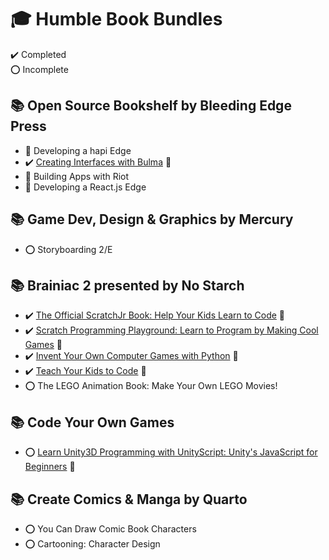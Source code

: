 # :mortar_board: Humble Book Bundles

:heavy_check_mark: Completed  
:o: Incomplete

## :books: Open Source Bookshelf by Bleeding Edge Press

- :construction: Developing a hapi Edge
- :heavy_check_mark: [Creating Interfaces with Bulma](https://github.com/learning-software-development/learning-web-application-development/tree/master/humble-book-bundle) :rocket:
- :construction: Building Apps with Riot
- :construction: Developing a React.js Edge

## :books: Game Dev, Design & Graphics by Mercury

- :o: Storyboarding 2/E

## :books: Brainiac 2 presented by No Starch

- :heavy_check_mark: [The Official ScratchJr Book: Help Your Kids Learn to Code](https://github.com/learning-game-development/learning-scratch-game-development/tree/main) :rocket:
- :heavy_check_mark: [Scratch Programming Playground: Learn to Program by Making Cool Games](https://github.com/learning-game-development/learning-scratch-game-development/tree/main) :rocket:
- :heavy_check_mark: [Invent Your Own Computer Games with Python](https://github.com/learning-game-development/learning-python-game-development/tree/master/invent-your-own-computer-games-with-python) :rocket:
- :heavy_check_mark: [Teach Your Kids to Code](https://github.com/learning-game-development/learning-python-game-development/tree/master/teach-your-kids-to-code) :rocket:
- :o: The LEGO Animation Book: Make Your Own LEGO Movies!

## :books: Code Your Own Games

- :o: [Learn Unity3D Programming with UnityScript: Unity's JavaScript for Beginners](https://github.com/learning-game-development/learning-unity-game-development/tree/master/Packtpub-Unity-Tutorials) :rocket:

## :books: Create Comics & Manga by Quarto

- :o: You Can Draw Comic Book Characters
- :o: Cartooning: Character Design
